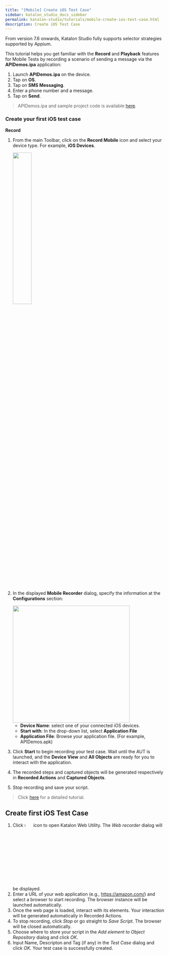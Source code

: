 ```yaml
---
title: "[Mobile] Create iOS Test Case"
sidebar: katalon_studio_docs_sidebar
permalink: katalon-studio/tutorials/mobile-create-ios-test-case.html
description: Create iOS Test Case 
---
```


From version 7.6 onwards, Katalon Studio fully supports selector strategies supported by Appium. 

This tutorial helps you get familiar with the **Record** and **Playback** features for Mobile Tests by recording a scenario of sending a message via the **APIDemos.ipa** application:

1. Launch **APIDemos.ipa** on the device.
2. Tap on **OS**.
3. Tap on **SMS Messaging**.
4. Enter a phone number and a message.
5. Tap on **Send**.

> APIDemos.ipa and sample project code is available [here](https://github.com/katalon-studio-samples/ios-mobile-tests).

### Create your first iOS test case

**Record**

1. From the main Toolbar, click on the **Record Mobile** icon and select your device type. For example, **iOS Devices**.

   <img src="https://github.com/katalon-studio/docs-images/raw/master/katalon-studio/docs/mobile-recorder-76/iOS/record-iOS.png" width=35%>


2. In the displayed **Mobile Recorder** dialog, specify the information at the **Configurations** section:

   <img src="https://github.com/katalon-studio/docs-images/raw/master/katalon-studio/docs/record-mobile-utility/configurations.png" width=369>

   * **Device Name**: select one of your connected iOS  devices.
   * **Start with**: In the drop-down list, select **Application File**
   * **Application File**: Browse your application file. (For example, APIDemos.apk)

3. Click **Start** to begin recording your test case. Wait until the AUT is launched, and the **Device View** and **All Objects** are ready for you to interact with the application.

4. The recorded steps and captured objects will be generated respectively in **Recorded Actions** and **Captured Objects**.

5. Stop recording and save your script.

> Click [here](https://docs.katalon.com/katalon-studio/docs/mobile-recorder-tutorials.html) for a detailed tutorial.






## Create first iOS Test Case

1. Click <img alt="Native Windows Recorder without coordinates" src="https://github.com/katalon-studio/docs-images/raw/master/katalon-studio/docs/record-web-utility/Screen-Shot-2018-06-27-at-09.41.37.png" width=5%> icon to open Katalon Web Utility. The *Web recorder* dialog will be displayed.
2. Enter a URL of your web application (e.g., https://amazon.com/) and select a browser to start recording. The browser instance will be launched automatically.
3. Once the web page is loaded, interact with its elements. Your interaction will be generated automatically in Recorded Actions.
4. To stop recording, click *Stop* or go straight to *Save Script*. The browser will be closed automatically.
5. Choose where to store your script in the *Add element to Object Repository* dialog and click *OK*.
6. Input Name, Descripton and Tag (if any) in the *Test Case* dialog and click *OK*. Your test case is successfully created.
